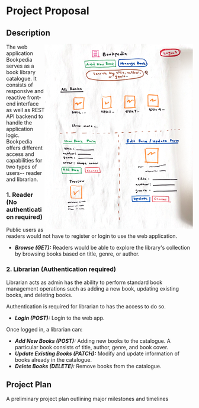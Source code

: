 # Project Proposal

## Description
<!-- A brief description of the web application concept that includes REST API endpoint design -->
<img align="right" width="400" height="500" alt="sketch" src="/public/img/screenshot/bookpedia-sketch.png"> 
The web application Bookpedia serves as a book library catalogue. It consists of responsive and reactive front-end interface as well as REST API backend to handle the application logic.
Bookpedia offers different access and capabilities for two types of users-- reader and librarian.

### 1. Reader (No authentication required)
Public users as readers would not have to register or login to use the web application.

  - ***Browse (GET):*** Readers would be able to explore the library's collection by browsing books based on title, genre, or author.

### 2. Librarian (Authentication required)
Librarian acts as admin has the ability to perform standard book management operations such as adding a new book, updating existing books, and deleting books. 

Authentication is required for librarian to has the access to do so. 
  - ***Login (POST):*** Login to the web app.

Once logged in, a librarian can:

  - ***Add New Books (POST):*** Adding new books to the catalogue. A particular book consists of title, author, genre, and book cover.
  - ***Update Existing Books (PATCH):*** Modify and update information of books already in the catalogue.
  - ***Delete Books (DELETE):*** Remove books from the catalogue.

## Project Plan
A preliminary project plan outlining major milestones and timelines
